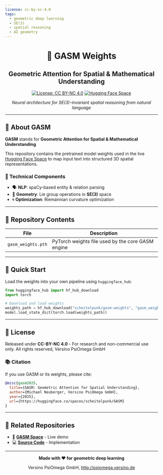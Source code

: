 ```yaml
---
license: cc-by-nc-4.0
tags:
  - geometric deep learning
  - SE(3)
  - spatial reasoning
  - AI geometry
---
```


<div align="center">

# 🎯 GASM Weights
## Geometric Attention for Spatial & Mathematical Understanding

[![License: CC BY-NC 4.0](https://img.shields.io/badge/License-CC%20BY--NC%204.0-lightgrey.svg)](https://creativecommons.org/licenses/by-nc/4.0/)
[![Hugging Face Space](https://img.shields.io/badge/🤗%20Hugging%20Face-Space-yellow)](https://huggingface.co/spaces/scheitelpunk/GASM)

*Neural architecture for SE(3)-invariant spatial reasoning from natural language*

</div>

---

## 🧠 About GASM

**GASM** stands for **Geometric Attention for Spatial & Mathematical Understanding**

This repository contains the pretrained model weights used in the live [Hugging Face Space](https://huggingface.co/spaces/scheitelpunk/GASM) to map input text into structured 3D spatial representations.

### 🔬 Technical Components

- 🗣️ **NLP**: spaCy-based entity & relation parsing
- 📐 **Geometry**: Lie group operations in **SE(3)** space  
- 🌀 **Optimization**: Riemannian curvature optimization

---

## 📂 Repository Contents

| File | Description |
|------|-------------|
| `gasm_weights.pth` | PyTorch weights file used by the core GASM engine |

---

## 🚀 Quick Start

Load the weights into your own pipeline using `huggingface_hub`:

```python
from huggingface_hub import hf_hub_download
import torch

# Download and load weights
weights_path = hf_hub_download("scheitelpunk/gasm-weights", "gasm_weights.pth")
model.load_state_dict(torch.load(weights_path))
```

---

## 📄 License

Released under **CC-BY-NC 4.0** - For research and non-commercial use only. All rights reserved, Versino PsiOmega GmbH

### 📚 Citation

If you use GASM or its weights, please cite:

```bibtex
@misc{gasm2025,
  title={GASM: Geometric Attention for Spatial Understanding},
  author={Michael Neuberger, Versino PsiOmega GmbH},
  year={2025},
  url={https://huggingface.co/spaces/scheitelpunk/GASM}
}
```

---

## 🔗 Related Repositories

- 🔬 **[GASM Space](https://huggingface.co/spaces/scheitelpunk/GASM)** - Live demo
- 💻 **[Source Code](https://github.com/scheitelpunk/GASM-Huggingface)** - Implementation

---

<div align="center">

**Made with ❤️ for geometric deep learning**

Versino PsiOmega GmbH, http://psiomega.versino.de
</div>

